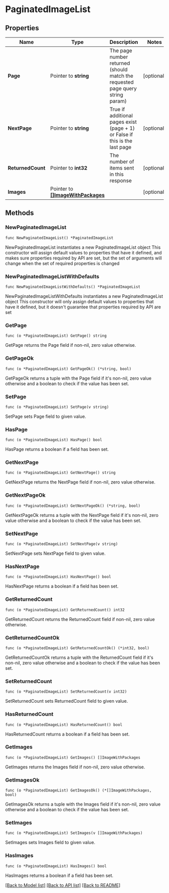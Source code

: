 # PaginatedImageList

## Properties

Name | Type | Description | Notes
------------ | ------------- | ------------- | -------------
**Page** | Pointer to **string** | The page number returned (should match the requested page query string param) | [optional] 
**NextPage** | Pointer to **string** | True if additional pages exist (page + 1) or False if this is the last page | [optional] 
**ReturnedCount** | Pointer to **int32** | The number of items sent in this response | [optional] 
**Images** | Pointer to [**[]ImageWithPackages**](ImageWithPackages.md) |  | [optional] 

## Methods

### NewPaginatedImageList

`func NewPaginatedImageList() *PaginatedImageList`

NewPaginatedImageList instantiates a new PaginatedImageList object
This constructor will assign default values to properties that have it defined,
and makes sure properties required by API are set, but the set of arguments
will change when the set of required properties is changed

### NewPaginatedImageListWithDefaults

`func NewPaginatedImageListWithDefaults() *PaginatedImageList`

NewPaginatedImageListWithDefaults instantiates a new PaginatedImageList object
This constructor will only assign default values to properties that have it defined,
but it doesn't guarantee that properties required by API are set

### GetPage

`func (o *PaginatedImageList) GetPage() string`

GetPage returns the Page field if non-nil, zero value otherwise.

### GetPageOk

`func (o *PaginatedImageList) GetPageOk() (*string, bool)`

GetPageOk returns a tuple with the Page field if it's non-nil, zero value otherwise
and a boolean to check if the value has been set.

### SetPage

`func (o *PaginatedImageList) SetPage(v string)`

SetPage sets Page field to given value.

### HasPage

`func (o *PaginatedImageList) HasPage() bool`

HasPage returns a boolean if a field has been set.

### GetNextPage

`func (o *PaginatedImageList) GetNextPage() string`

GetNextPage returns the NextPage field if non-nil, zero value otherwise.

### GetNextPageOk

`func (o *PaginatedImageList) GetNextPageOk() (*string, bool)`

GetNextPageOk returns a tuple with the NextPage field if it's non-nil, zero value otherwise
and a boolean to check if the value has been set.

### SetNextPage

`func (o *PaginatedImageList) SetNextPage(v string)`

SetNextPage sets NextPage field to given value.

### HasNextPage

`func (o *PaginatedImageList) HasNextPage() bool`

HasNextPage returns a boolean if a field has been set.

### GetReturnedCount

`func (o *PaginatedImageList) GetReturnedCount() int32`

GetReturnedCount returns the ReturnedCount field if non-nil, zero value otherwise.

### GetReturnedCountOk

`func (o *PaginatedImageList) GetReturnedCountOk() (*int32, bool)`

GetReturnedCountOk returns a tuple with the ReturnedCount field if it's non-nil, zero value otherwise
and a boolean to check if the value has been set.

### SetReturnedCount

`func (o *PaginatedImageList) SetReturnedCount(v int32)`

SetReturnedCount sets ReturnedCount field to given value.

### HasReturnedCount

`func (o *PaginatedImageList) HasReturnedCount() bool`

HasReturnedCount returns a boolean if a field has been set.

### GetImages

`func (o *PaginatedImageList) GetImages() []ImageWithPackages`

GetImages returns the Images field if non-nil, zero value otherwise.

### GetImagesOk

`func (o *PaginatedImageList) GetImagesOk() (*[]ImageWithPackages, bool)`

GetImagesOk returns a tuple with the Images field if it's non-nil, zero value otherwise
and a boolean to check if the value has been set.

### SetImages

`func (o *PaginatedImageList) SetImages(v []ImageWithPackages)`

SetImages sets Images field to given value.

### HasImages

`func (o *PaginatedImageList) HasImages() bool`

HasImages returns a boolean if a field has been set.


[[Back to Model list]](../README.md#documentation-for-models) [[Back to API list]](../README.md#documentation-for-api-endpoints) [[Back to README]](../README.md)


